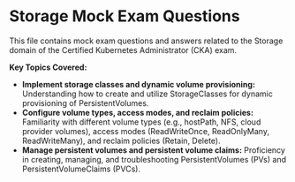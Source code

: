 # Storage Mock Exam Questions

This file contains mock exam questions and answers related to the Storage domain of the Certified Kubernetes Administrator (CKA) exam.

**Key Topics Covered:**

* **Implement storage classes and dynamic volume provisioning:** Understanding how to create and utilize StorageClasses for dynamic provisioning of PersistentVolumes.
* **Configure volume types, access modes, and reclaim policies:** Familiarity with different volume types (e.g., hostPath, NFS, cloud provider volumes), access modes (ReadWriteOnce, ReadOnlyMany, ReadWriteMany), and reclaim policies (Retain, Delete).
* **Manage persistent volumes and persistent volume claims:** Proficiency in creating, managing, and troubleshooting PersistentVolumes (PVs) and PersistentVolumeClaims (PVCs).
